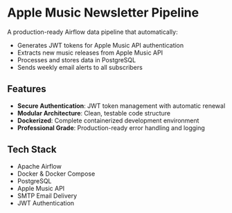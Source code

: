 # Apple Music Newsletter Pipeline

A production-ready Airflow data pipeline that automatically:
- Generates JWT tokens for Apple Music API authentication
- Extracts new music releases from Apple Music API
- Processes and stores data in PostgreSQL
- Sends weekly email alerts to all subscribers

##  Features

- **Secure Authentication**: JWT token management with automatic renewal
- **Modular Architecture**: Clean, testable code structure
- **Dockerized**: Complete containerized development environment
- **Professional Grade**: Production-ready error handling and logging

## Tech Stack

- Apache Airflow
- Docker & Docker Compose
- PostgreSQL
- Apple Music API
- SMTP Email Delivery
- JWT Authentication
